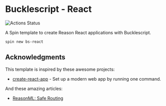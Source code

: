 # Bucklescript - React

![Actions Status](https://github.com/tmattio/spin-templates/workflows/react/badge.svg)

A Spin template to create Reason React applications with Bucklescript.

```bash
spin new bs-react
```

## Acknowledgments

This template is inspired by these awesome projects:

- [create-react-app](https://github.com/facebook/create-react-app) - Set up a modern web app by running one command.

And these amazing articles:

- [ReasonML: Safe Routing](https://blog.minima.app/posts/2020/reasonml-safe-routing)

